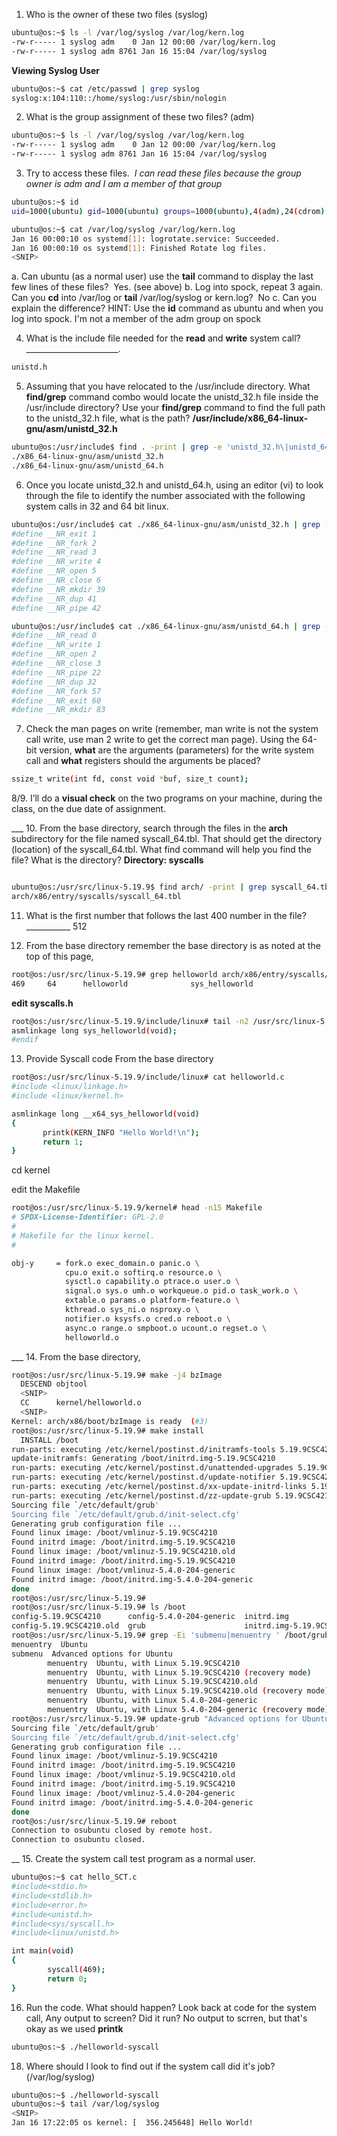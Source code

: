 
1. Who is the owner of these two files (syslog)
```bash
ubuntu@os:~$ ls -l /var/log/syslog /var/log/kern.log
-rw-r----- 1 syslog adm    0 Jan 12 00:00 /var/log/kern.log
-rw-r----- 1 syslog adm 8761 Jan 16 15:04 /var/log/syslog

```
**Viewing Syslog User**
```bash
ubuntu@os:~$ cat /etc/passwd | grep syslog
syslog:x:104:110::/home/syslog:/usr/sbin/nologin

```
2. What is the group assignment of these two files? (adm)
```bash
ubuntu@os:~$ ls -l /var/log/syslog /var/log/kern.log
-rw-r----- 1 syslog adm    0 Jan 12 00:00 /var/log/kern.log
-rw-r----- 1 syslog adm 8761 Jan 16 15:04 /var/log/syslog

```
3. Try to access these files. 
   *I can read these files because the group owner is adm and I am a member of that group*
```bash
ubuntu@os:~$ id
uid=1000(ubuntu) gid=1000(ubuntu) groups=1000(ubuntu),4(adm),24(cdrom),27(sudo),30(dip),46(plugdev),117(lxd)

ubuntu@os:~$ cat /var/log/syslog /var/log/kern.log
Jan 16 00:00:10 os systemd[1]: logrotate.service: Succeeded.
Jan 16 00:00:10 os systemd[1]: Finished Rotate log files.
<SNIP>
```
a. Can ubuntu (as a normal user) use the **tail** command to display the last few lines of these files? 
Yes. (see above)
b. Log into spock, repeat 3 again. Can you **cd** into /var/log or **tail** /var/log/syslog or kern.log? 
No
c. Can you explain the difference? HINT: Use the **id** command as ubuntu and when you log into spock.
I'm not a member of the adm group on spock

4. What is the include file needed for the **read** and **write** system call? _______________________.
```bash
unistd.h
```

5. Assuming that you have relocated to the /usr/include directory. What **find/grep** command combo would locate the unistd_32.h file inside the /usr/include directory? Use your **find/grep** command to find the full path to the unistd_32.h file, what is the path?
	**/usr/include/x86_64-linux-gnu/asm/unistd_32.h**
```bash
ubuntu@os:/usr/include$ find . -print | grep -e 'unistd_32.h\|unistd_64.h'
./x86_64-linux-gnu/asm/unistd_32.h
./x86_64-linux-gnu/asm/unistd_64.h
```

6. Once you locate unistd_32.h and unistd_64.h, using an editor (vi) to look through the file to identify the number associated with the following system calls in 32 and 64 bit linux. 

```bash
ubuntu@os:/usr/include$ cat ./x86_64-linux-gnu/asm/unistd_32.h | grep -e ' __NR_read \| __NR_write \|__NR_open \|__NR_close \|__NR_mkdir \|__NR_fork \|__NR_exit \|__NR_dup \|__NR_pipe '
#define __NR_exit 1
#define __NR_fork 2
#define __NR_read 3
#define __NR_write 4
#define __NR_open 5
#define __NR_close 6
#define __NR_mkdir 39
#define __NR_dup 41
#define __NR_pipe 42

ubuntu@os:/usr/include$ cat ./x86_64-linux-gnu/asm/unistd_64.h | grep -e ' __NR_read \| __NR_write \|__NR_open \|__NR_close \|__NR_mkdir \|__NR_fork \|__NR_exit \|__NR_dup \|__NR_pipe '
#define __NR_read 0
#define __NR_write 1
#define __NR_open 2
#define __NR_close 3
#define __NR_pipe 22
#define __NR_dup 32
#define __NR_fork 57
#define __NR_exit 60
#define __NR_mkdir 83

```
7. Check the man pages on write (remember, man write is not the system call write, use man 2 write to get the correct man page). Using the 64-bit version, **what** are the arguments (parameters) for the write system call and **what** registers should the arguments be placed?
```bash
ssize_t write(int fd, const void *buf, size_t count);
```

8/9. I’ll do a **visual check** on the two programs on your machine, during the class, on the due date of assignment.

___ 10. From the base directory, search through the files in the **arch** subdirectory for the file named syscall_64.tbl. That should get the directory (location) of the syscall_64.tbl. What find command will help you find the file? What is the directory?
**Directory: syscalls**
```bash

ubuntu@os:/usr/src/linux-5.19.9$ find arch/ -print | grep syscall_64.tbl
arch/x86/entry/syscalls/syscall_64.tbl

```
11. What is the first number that follows the last 400 number in the file? ___________
512

 12. From the base directory remember the base directory is as noted at the top of this page,
```bash
root@os:/usr/src/linux-5.19.9# grep helloworld arch/x86/entry/syscalls/syscall_64.tbl
469     64      helloworld              sys_helloworld

```

**edit syscalls.h**
```bash
root@os:/usr/src/linux-5.19.9/include/linux# tail -n2 /usr/src/linux-5.19.9/include/linux/syscalls.h
asmlinkage long sys_helloworld(void);
#endif
```
 13. Provide Syscall code From the base directory
 ```bash
 root@os:/usr/src/linux-5.19.9/include/linux# cat helloworld.c
#include <linux/linkage.h>
#include <linux/kernel.h>

asmlinkage long __x64_sys_helloworld(void)
{
        printk(KERN_INFO "Hello World!\n");
        return 1;
}
```

cd kernel

edit the Makefile
```bash
root@os:/usr/src/linux-5.19.9/kernel# head -n15 Makefile
# SPDX-License-Identifier: GPL-2.0
#
# Makefile for the linux kernel.
#

obj-y     = fork.o exec_domain.o panic.o \
            cpu.o exit.o softirq.o resource.o \
            sysctl.o capability.o ptrace.o user.o \
            signal.o sys.o umh.o workqueue.o pid.o task_work.o \
            extable.o params.o platform-feature.o \
            kthread.o sys_ni.o nsproxy.o \
            notifier.o ksysfs.o cred.o reboot.o \
            async.o range.o smpboot.o ucount.o regset.o \
            helloworld.o

```

___ 14. From the base directory, 

```bash
root@os:/usr/src/linux-5.19.9# make -j4 bzImage
  DESCEND objtool
  <SNIP>
  CC      kernel/helloworld.o
  <SNIP>
Kernel: arch/x86/boot/bzImage is ready  (#3)
root@os:/usr/src/linux-5.19.9# make install
  INSTALL /boot
run-parts: executing /etc/kernel/postinst.d/initramfs-tools 5.19.9CSC4210 /boot/vmlinuz-5.19.9CSC4210
update-initramfs: Generating /boot/initrd.img-5.19.9CSC4210
run-parts: executing /etc/kernel/postinst.d/unattended-upgrades 5.19.9CSC4210 /boot/vmlinuz-5.19.9CSC4210
run-parts: executing /etc/kernel/postinst.d/update-notifier 5.19.9CSC4210 /boot/vmlinuz-5.19.9CSC4210
run-parts: executing /etc/kernel/postinst.d/xx-update-initrd-links 5.19.9CSC4210 /boot/vmlinuz-5.19.9CSC4210
run-parts: executing /etc/kernel/postinst.d/zz-update-grub 5.19.9CSC4210 /boot/vmlinuz-5.19.9CSC4210
Sourcing file `/etc/default/grub'
Sourcing file `/etc/default/grub.d/init-select.cfg'
Generating grub configuration file ...
Found linux image: /boot/vmlinuz-5.19.9CSC4210
Found initrd image: /boot/initrd.img-5.19.9CSC4210
Found linux image: /boot/vmlinuz-5.19.9CSC4210.old
Found initrd image: /boot/initrd.img-5.19.9CSC4210
Found linux image: /boot/vmlinuz-5.4.0-204-generic
Found initrd image: /boot/initrd.img-5.4.0-204-generic
done
root@os:/usr/src/linux-5.19.9#
root@os:/usr/src/linux-5.19.9# ls /boot
config-5.19.9CSC4210      config-5.4.0-204-generic  initrd.img                initrd.img-5.4.0-204-generic  System.map-5.19.9CSC4210      System.map-5.4.0-204-generic  vmlinuz-5.19.9CSC4210      vmlinuz-5.4.0-204-generic
config-5.19.9CSC4210.old  grub                      initrd.img-5.19.9CSC4210  lost+found                    System.map-5.19.9CSC4210.old  vmlinuz                       vmlinuz-5.19.9CSC4210.old  vmlinuz.old
root@os:/usr/src/linux-5.19.9# grep -Ei 'submenu|menuentry ' /boot/grub/grub.cfg | sed -re "s/(.? )'([^']+)'.*/\1 \2/"
menuentry  Ubuntu
submenu  Advanced options for Ubuntu
        menuentry  Ubuntu, with Linux 5.19.9CSC4210
        menuentry  Ubuntu, with Linux 5.19.9CSC4210 (recovery mode)
        menuentry  Ubuntu, with Linux 5.19.9CSC4210.old
        menuentry  Ubuntu, with Linux 5.19.9CSC4210.old (recovery mode)
        menuentry  Ubuntu, with Linux 5.4.0-204-generic
        menuentry  Ubuntu, with Linux 5.4.0-204-generic (recovery mode)
root@os:/usr/src/linux-5.19.9# update-grub "Advanced options for Ubuntu>Ubuntu, with Linux 5.19.9CSC4210"
Sourcing file `/etc/default/grub'
Sourcing file `/etc/default/grub.d/init-select.cfg'
Generating grub configuration file ...
Found linux image: /boot/vmlinuz-5.19.9CSC4210
Found initrd image: /boot/initrd.img-5.19.9CSC4210
Found linux image: /boot/vmlinuz-5.19.9CSC4210.old
Found initrd image: /boot/initrd.img-5.19.9CSC4210
Found linux image: /boot/vmlinuz-5.4.0-204-generic
Found initrd image: /boot/initrd.img-5.4.0-204-generic
done
root@os:/usr/src/linux-5.19.9# reboot
Connection to osubuntu closed by remote host.
Connection to osubuntu closed.

```


__ 15. Create the system call test program as a normal user.
```bash
ubuntu@os:~$ cat hello_SCT.c
#include<stdio.h>
#include<stdlib.h>
#include<error.h>
#include<unistd.h>
#include<sys/syscall.h>
#include<linux/unistd.h>

int main(void)
{
        syscall(469);
        return 0;
}

```
16. Run the code. What should happen? Look back at code for the system call, Any output to screen? Did it run?
No output to scrren, but that's okay as we used **printk**
```bash
ubuntu@os:~$ ./helloworld-syscall
```

18. Where should I look to find out if the system call did it's job? (/var/log/syslog)
```bash
ubuntu@os:~$ ./helloworld-syscall
ubuntu@os:~$ tail /var/log/syslog
<SNIP>
Jan 16 17:22:05 os kernel: [  356.245648] Hello World!
```